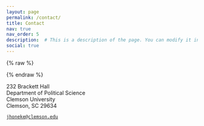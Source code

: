 ```yaml
---
layout: page
permalink: /contact/
title: Contact
nav: true
nav_order: 5
description:  # This is a description of the page. You can modify it in '_pages/cv.md'. You can also change or remove the top pdf download button.
social: true 
---
```


{% raw %}
<style> ... </style>
{% endraw %}

232 Brackett Hall  
Department of Political Science   
Clemson University   
Clemson, SC 29634  

<style>
.cv-button {
  display: inline-block;
  background-color: #00369f;
  color: white;
  padding: 10px 20px;
  text-decoration: none;
  border-radius: 5px;
  transition: background-color 0.3s ease;
}
.cv-button:hover {
  background-color: #001f66;
}
</style>

<a href="jhoneke@clemson.edu"
   class="btn"
   target="_blank" rel="noopener noreferrer">
   `jhoneke@clemson.edu`
</a>
